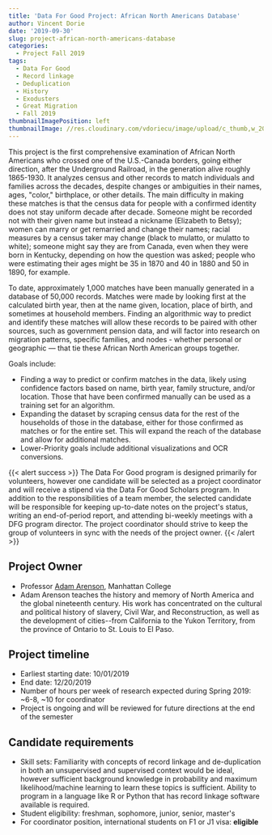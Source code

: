```yaml
---
title: 'Data For Good Project: African North Americans Database'
author: Vincent Dorie
date: '2019-09-30'
slug: project-african-north-americans-database
categories:
  - Project Fall 2019
tags:
  - Data For Good
  - Record linkage
  - Deduplication
  - History
  - Exodusters
  - Great Migration
  - Fall 2019
thumbnailImagePosition: left
thumbnailImage: //res.cloudinary.com/vdoriecu/image/upload/c_thumb,w_200,g_face/v1569955380/african_north_americans_cybrfk
---
```

This project is the first comprehensive examination of African North Americans who crossed one of the U.S.-Canada borders, going either direction, after the Underground Railroad, in the generation alive roughly 1865-1930. It analyzes census and other records to match individuals and families across the decades, despite changes or ambiguities in their names, ages, "color," birthplace, or other details. The main difficulty in making these matches is that the census data for people with a confirmed identity does not stay uniform decade after decade. Someone might be recorded not with their given name but instead a nickname (Elizabeth to Betsy); women can marry or get remarried and change their names; racial measures by a census taker may change (black to mulatto, or mulatto to white); someone might say they are from Canada, even when they were born in Kentucky, depending on how the question was asked; people who were estimating their ages might be 35 in 1870 and 40 in 1880 and 50 in 1890, for example.

<!--more-->

To date, approximately 1,000 matches have been manually generated in a database of 50,000 records. Matches were made by looking first at the calculated birth year, then at the name given, location, place of birth, and sometimes at household members. Finding an algorithmic way to predict and identify these matches will allow these records to be paired with other sources, such as government pension data, and will factor into research on migration patterns, specific families, and nodes - whether personal or geographic — that tie these African North American groups together. 

Goals include:
+ Finding a way to predict or confirm matches in the data, likely using confidence factors based on name, birth year, family structure, and/or location. Those that have been confirmed manually can be used as a training set for an algorithm. 
+ Expanding the dataset by scraping census data for the rest of the households of those in the database, either for those confirmed as matches or for the entire set. This will expand the reach of the database and allow for additional matches.
+ Lower-Priority goals include additional visualizations and OCR conversions.

{{< alert success >}}
The Data For Good program is designed primarily for volunteers, however one candidate will be selected as a project coordinator and will receive a stipend via the Data For Good Scholars program. In addition to the responsibilities of a team member, the selected candidate will be responsible for keeping up-to-date notes on the project's status, writing an end-of-period report, and attending bi-weekly meetings with a DFG program director. The project coordinator should strive to keep the group of volunteers in sync with the needs of the project owner.
{{< /alert >}}

## Project Owner
+ Professor [Adam Arenson](https://manhattan.edu/campus-directory/adam.arenson), Manhattan College
+ Adam Arenson teaches the history and memory of North America and the global nineteenth century. His work has concentrated on the cultural and political history of slavery, Civil War, and Reconstruction, as well as the development of cities--from California to the Yukon Territory, from the province of Ontario to St. Louis to El Paso. 

## Project timeline
+ Earliest starting date: 10/01/2019
+ End date: 12/20/2019
+ Number of hours per week of research expected during Spring 2019: ~6-8, ~10 for coordinator
+ Project is ongoing and will be reviewed for future directions at the end of the semester

## Candidate requirements
+ Skill sets: Familiarity with concepts of record linkage and de-duplication in both an unsupervised and supervised context would be ideal, however sufficient background knowledge in probability and maximum likelihood/machine learning to learn these topics is sufficient. Ability to program in a language like R or Python that has record linkage software available is required.
+ Student eligibility: freshman, sophomore, junior, senior, master's
+ For coordinator position, international students on F1 or J1 visa: **eligible**

